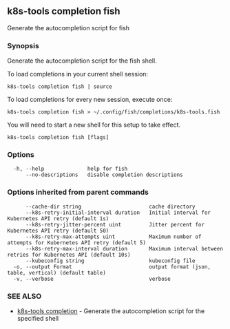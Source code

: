 ## k8s-tools completion fish

Generate the autocompletion script for fish

### Synopsis

Generate the autocompletion script for the fish shell.

To load completions in your current shell session:

	k8s-tools completion fish | source

To load completions for every new session, execute once:

	k8s-tools completion fish > ~/.config/fish/completions/k8s-tools.fish

You will need to start a new shell for this setup to take effect.


```
k8s-tools completion fish [flags]
```

### Options

```
  -h, --help              help for fish
      --no-descriptions   disable completion descriptions
```

### Options inherited from parent commands

```
      --cache-dir string                      cache directory
      --k8s-retry-initial-interval duration   Initial interval for Kubernetes API retry (default 1s)
      --k8s-retry-jitter-percent uint         Jitter percent for Kubernetes API retry (default 50)
      --k8s-retry-max-attempts uint           Maximum number of attempts for Kubernetes API retry (default 5)
      --k8s-retry-max-interval duration       Maximum interval between retries for Kubernetes API (default 10s)
      --kubeconfig string                     kubeconfig file
  -o, --output Format                         output format (json, table, vertical) (default table)
  -v, --verbose                               verbose
```

### SEE ALSO

* [k8s-tools completion](k8s-tools_completion.md)	 - Generate the autocompletion script for the specified shell

